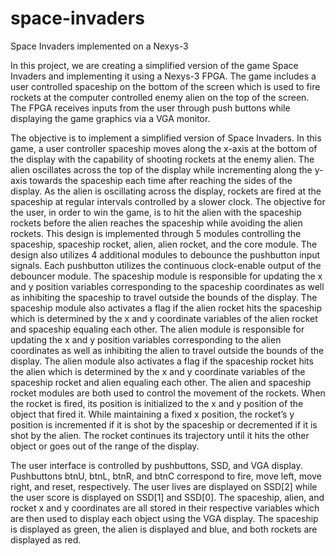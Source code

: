 # space-invaders
Space Invaders implemented on a Nexys-3

In this project, we are creating a simplified version of the game Space Invaders and implementing it using a Nexys-3 FPGA. The game includes a user controlled spaceship on the bottom of the screen which is used to fire rockets at the computer controlled enemy alien on the top of the screen. The FPGA receives inputs from the user through push buttons while displaying the game graphics via a VGA monitor.

The objective is to implement a simplified version of Space Invaders. In this game, a user controller spaceship moves along the x-axis at the bottom of the display with the capability of shooting rockets at the enemy alien. The alien oscillates across the top of the display while incrementing along the y-axis towards the spaceship each time after reaching the sides of the display. As the alien is oscillating across the display, rockets are fired at the spaceship at regular intervals controlled by a slower clock. The objective for the user, in order to win the game, is to hit the alien with the spaceship rockets before the alien reaches the spaceship while avoiding the alien rockets. This design is implemented through 5 modules controlling the spaceship, spaceship rocket, alien, alien rocket, and the core module. The design also utilizes 4 additional modules to debounce the pushbutton input signals. Each pushbutton utilizes the continuous clock-enable output of the debouncer module. The spaceship module is responsible for updating the x and y position variables corresponding to the spaceship coordinates as well as inhibiting the spaceship to travel outside the bounds of the display. The spaceship module also activates a flag if the alien rocket hits the spaceship which is determined by the x and y coordinate variables of the alien rocket and spaceship equaling each other. The alien module is responsible for updating the x and y position variables corresponding to the alien coordinates as well as inhibiting the alien to travel outside the bounds of the display. The alien module also activates a flag if the spaceship rocket hits the alien which is determined by the x and y coordinate variables of the spaceship rocket and alien equaling each other. The alien and spaceship rocket modules are both used to control the movement of the rockets. When the rocket is fired, its position is initialized to the x and y position of the object that fired it. While maintaining a fixed x position, the rocket’s y position is incremented if it is shot by the spaceship or decremented if it is shot by the alien. The rocket continues its trajectory until it hits the other object or goes out of the range of the display.

The user interface is controlled by pushbuttons, SSD, and VGA display. Pushbuttons btnU, btnL, btnR, and btnC correspond to fire, move left, move right, and reset, respectively. The user lives are displayed on SSD[2] while the user score is displayed on SSD[1] and SSD[0]. The spaceship, alien, and rocket x and y coordinates are all stored in their respective variables which are then used to display each object using the VGA display. The spaceship is displayed as green, the alien is displayed and blue, and both rockets are displayed as red.
